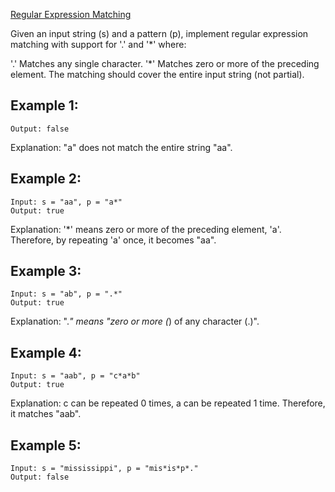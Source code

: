 [Regular Expression Matching](https://leetcode.com/problems/regular-expression-matching/)

Given an input string (s) and a pattern (p), implement regular expression matching with support for '.' and '*' where: 

'.' Matches any single character.​​​​
'*' Matches zero or more of the preceding element.
The matching should cover the entire input string (not partial).

 

## Example 1:

```Input: s = "aa", p = "a"
Output: false
```

Explanation: "a" does not match the entire string "aa".

## Example 2:

```
Input: s = "aa", p = "a*"
Output: true
```

Explanation: '*' means zero or more of the preceding element, 'a'. Therefore, by repeating 'a' once, it becomes "aa".

## Example 3:

```
Input: s = "ab", p = ".*"
Output: true
```

Explanation: ".*" means "zero or more (*) of any character (.)".

## Example 4:

```
Input: s = "aab", p = "c*a*b"
Output: true
```

Explanation: c can be repeated 0 times, a can be repeated 1 time. Therefore, it matches "aab".

## Example 5:

```
Input: s = "mississippi", p = "mis*is*p*."
Output: false
```
